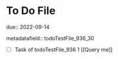 # To Do File

due:: 2022-09-14

metadatafield:: todoTestFile_936_30

- [ ] Task of todoTestFile_936 1 [[Query me]]
